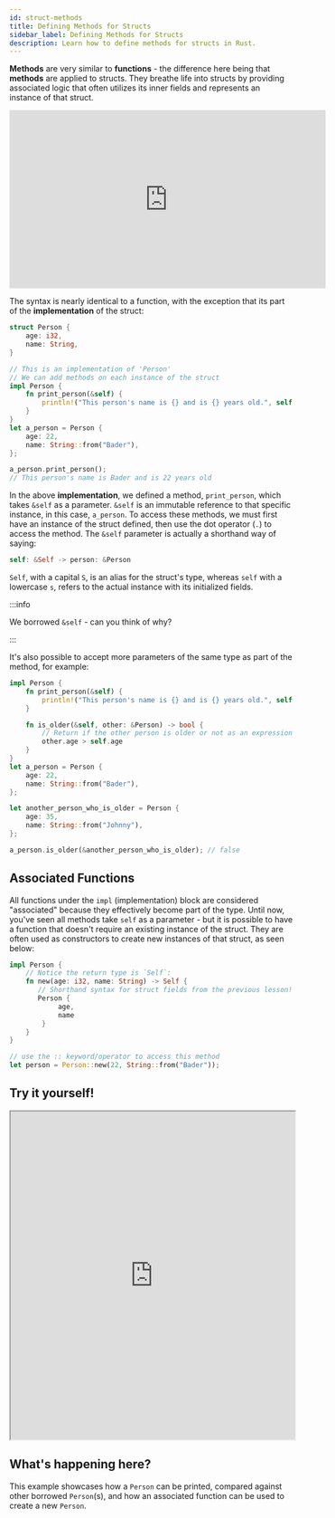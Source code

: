 ```yaml
---
id: struct-methods
title: Defining Methods for Structs
sidebar_label: Defining Methods for Structs
description: Learn how to define methods for structs in Rust.
---
```


**Methods** are very similar to **functions** - the difference here being that **methods** are
applied to structs. They breathe life into structs by providing associated logic that often utilizes
its inner fields and represents an instance of that struct.

<iframe width="560" height="315" src="https://www.youtube.com/embed/94PMc7Aib98?si=5q4wtzT7pZ6IYyri" title="YouTube video player" frameborder="0" allow="accelerometer; autoplay; clipboard-write; encrypted-media; gyroscope; picture-in-picture; web-share" allowfullscreen></iframe>

The syntax is nearly identical to a function, with the exception that its part of the
**implementation** of the struct:

```rust
struct Person {
    age: i32,
    name: String,
}

// This is an implementation of 'Person'
// We can add methods on each instance of the struct
impl Person {
    fn print_person(&self) {
        println!("This person's name is {} and is {} years old.", self.name, self.age);
    }
}
let a_person = Person {
    age: 22,
    name: String::from("Bader"),
};

a_person.print_person();
// This person's name is Bader and is 22 years old
```

In the above **implementation**, we defined a method, `print_person`, which takes `&self` as a
parameter. `&self` is an immutable reference to that specific instance, in this case, `a_person`. To
access these methods, we must first have an instance of the struct defined, then use the dot
operator (`.`) to access the method. The `&self` parameter is actually a shorthand way of saying:

```rust
self: &Self -> person: &Person
```

`Self`, with a capital `S`, is an alias for the struct's type, whereas `self` with a lowercase `s`,
refers to the actual instance with its initialized fields.

:::info

We borrowed `&self` - can you think of why?

:::

It's also possible to accept more parameters of the same type as part of the method, for example:

```rust
impl Person {
    fn print_person(&self) {
        println!("This person's name is {} and is {} years old.", self.name, self.age);
    }

    fn is_older(&self, other: &Person) -> bool {
        // Return if the other person is older or not as an expression
        other.age > self.age
    }
}
let a_person = Person {
    age: 22,
    name: String::from("Bader"),
};

let another_person_who_is_older = Person {
    age: 35,
    name: String::from("Johnny"),
};

a_person.is_older(&another_person_who_is_older); // false

```

## Associated Functions

All functions under the `impl` (implementation) block are considered "associated" because they
effectively become part of the type. Until now, you've seen all methods take `self` as a parameter -
but it is possible to have a function that doesn't require an existing instance of the struct. They
are often used as constructors to create new instances of that struct, as seen below:

```rust
impl Person {
    // Notice the return type is `Self`:
    fn new(age: i32, name: String) -> Self {
       // Shorthand syntax for struct fields from the previous lesson!
       Person {
            age,
            name
        }
    }
}

// use the :: keyword/operator to access this method
let person = Person::new(22, String::from("Bader"));
```

## Try it yourself!

<iframe width="100%" height="580" src="https://play.rust-lang.org/?version=stable&mode=debug&edition=2021&code=struct+Person+%7B%0A++++age%3A+i32%2C%0A++++name%3A+String%2C%0A%7D%0A%0Aimpl+Person+%7B%0A++++%2F%2F+Notice+the+return+type+is+%60Self%60%3A%0A++++fn+new%28age%3A+i32%2C+name%3A+String%29+-%3E+Self+%7B%0A++++++++%2F%2F+Shorthand+syntax+for+struct+fields+from+the+previous+lesson%21%0A++++++++Person+%7B+age%2C+name+%7D%0A++++%7D%0A%0A++++%2F%2F+Prints+a+person%0A++++fn+print_person%28%26self%29+%7B%0A++++++++println%21%28%22This+person%27s+name+is+%7B%7D+and+is+%7B%7D+years+old.%22%2C+self.name%2C+self.age%29%3B%0A++++%7D%0A%0A++++fn+is_older%28%26self%2C+other%3A+%26Person%29+-%3E+bool+%7B%0A++++++++%2F%2F+Return+if+the+other+person+is+older+or+not+as+an+expression%0A++++++++other.age+%3E+self.age%0A++++%7D%0A%7D%0A%0A%0Afn+main%28%29+%7B%0A++++let+a_person+%3D+Person+%7B%0A++++++++age%3A+22%2C%0A++++++++name%3A+String%3A%3Afrom%28%22Bader%22%29%2C%0A++++%7D%3B%0A%0A++++let+another_person_who_is_older+%3D+Person%3A%3Anew%2825%2C+%22Johnny%22.to_string%28%29%29%3B%0A%0A++++a_person.is_older%28%26another_person_who_is_older%29%3B+%2F%2F+false%0A++++%0A++++a_person.print_person%28%29%3B%0A++++another_person_who_is_older.print_person%28%29%3B%0A%7D%0A"></iframe>

## What's happening here?

This example showcases how a `Person` can be printed, compared against other borrowed `Person`(s),
and how an associated function can be used to create a new `Person`.
